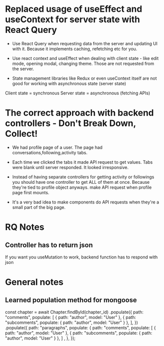 # Replaced usage of useEffect and useContext for server state with React Query

- Use React Query when requesting data from the server and updating UI with it. Because it implements caching, refetching etc for you.

- Use react context and useEffect when dealing with client state - like edit mode, opening modal, changing theme. Those are not requested from the server.

- State management libraries like Redux or even useContext itself are not good for working with asynchronous state (server state)

Client state = synchronous
Server state = asynchronous (fetching APIs)

# The correct approach with backend controllers - Don't Break Down, Collect!

- We had profile page of a user. The page had conversations,following,activity tabs.

- Each time we clicked the tabs it made API request to get values. Tabs were blank until server responded. It looked irresponsive.

- Instead of having separate controllers for getting activity or followings you should have one controller to get ALL of them at once. Because they're tied to profile object anyways. make API request when profile page first mounts.

- It's a very bad idea to make components do API requests when they're a small part of the big page.

# RQ Notes

## Controller has to return json

If you want you useMutation to work, backend function has to respond with json

# General notes

## Learned population method for mongoose

const chapter = await Chapter.findById(chapter_id)
.populate({
path: "comments",
populate: [
{ path: "author", model: "User" },
{ path: "subcomments", populate: { path: "author", model: "User" } },
],
})
.populate({
path: "paragraphs",
populate: {
path: "comments",
populate: [
{ path: "author", model: "User" },
{ path: "subcomments", populate: { path: "author", model: "User" } },
] ,
},
});
